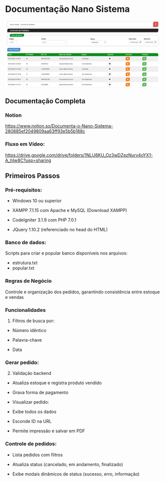 # Documentação Nano Sistema
![Captura de tela de Controle de Pedido](assets/img/captura-tela.png)
## Documentação Completa
### Notion
https://www.notion.so/Documenta-o-Nano-Sistema-280885ef2049809aa63ff93e5b5b188c 

### Fluxo em Vídeo:
https://drive.google.com/drive/folders/1NLU6KU_Oz3wDZezNurv4oYX1-A_hIw8C?usp=sharing

## Primeiros Passos
### Pré-requisitos:

- Windows 10 ou superior

- XAMPP 7.1.15 com Apache e MySQL (Download XAMPP)

- CodeIgniter 3.1.9 com PHP 7.0.1

- JQuery 1.10.2 (referenciado no head do HTML)

### Banco de dados:

Scripts para criar e popular banco disponíveis nos arquivos:
- estrutura.txt
- popular.txt

### Regras de Negócio
Controle e organização dos pedidos, garantindo consistência entre estoque e vendas

### Funcionalidades
1. Filtros de busca por:

- Número idêntico

- Palavra-chave

- Data

### Gerar pedido:

2. Validação backend

- Atualiza estoque e registra produto vendido

- Grava forma de pagamento

- Visualizar pedido:

- Exibe todos os dados

- Esconde ID na URL

- Permite impressão e salvar em PDF

### Controle de pedidos:

- Lista pedidos com filtros

- Atualiza status (cancelado, em andamento, finalizado)

- Exibe modais dinâmicos de status (sucesso, erro, informação)

